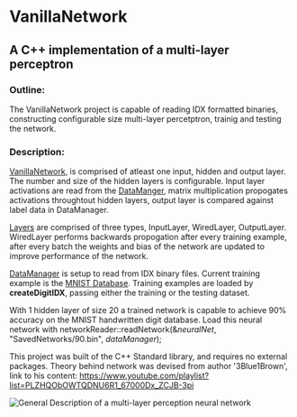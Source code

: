 # VanillaNetwork
## A C++ implementation of a multi-layer perceptron

### Outline:
The VanillaNetwork project is capable of reading IDX formatted binaries, constructing configurable size multi-layer percetptron, trainig and testing the network.

### Description:
[VanillaNetwork](https://github.com/BroasaurBot/VanillaNetwork/blob/main/vanillaNetwork.hpp), is comprised of atleast one input, hidden and output layer. The number and size of the hidden layers is configurable. Input layer activations are read from the [DataManger](https://github.com/BroasaurBot/VanillaNetwork/blob/main/dataManager.hpp), matrix multiplication propogates activations throughtout hidden layers, output layer is compared against label data in DataManager. 

[Layers](https://github.com/BroasaurBot/VanillaNetwork/blob/main/Layers.hpp) are comprised of three types, InputLayer, WiredLayer, OutputLayer. WiredLayer performs backwards propogation after every training example, after every batch the weights and bias of the network are updated to improve performance of the network.

[DataManager](https://github.com/BroasaurBot/VanillaNetwork/blob/main/dataManager.hpp) is setup to read from IDX binary files. Current training example is the [MNIST Database](https://en.wikipedia.org/wiki/MNIST_database). Training examples are loaded by **createDigitIDX**, passing either the training or the testing dataset.

With 1 hidden layer of size 20 a trained network is capable to achieve 90% accuracy on the MNIST handwritten digit database. Load this neural network with networkReader::readNetwork(&_neuralNet_, "SavedNetworks/90.bin", _dataManager_);

This project was built of the C++ Standard library, and requires no external packages. Theory behind network was devised from author '3Blue1Brown', link to his content: https://www.youtube.com/playlist?list=PLZHQObOWTQDNU6R1_67000Dx_ZCJB-3pi

![General Description of a multi-layer perception neural network](https://www.dtreg.com/uploaded/pageimg/MLFNwithWeights.jpg)




